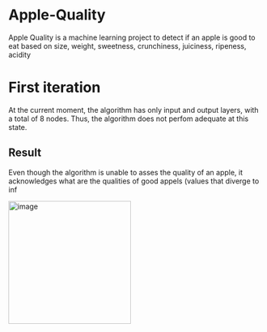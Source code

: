# Apple-Quality
Apple Quality is a machine learning project to detect if an apple is good to eat based on size, weight, sweetness, crunchiness, juiciness, ripeness, acidity
# First iteration
At the current moment, the algorithm has only input and output layers, with a total of 8 nodes. Thus, the algorithm does not perfom adequate at this state.
## Result
Even though the algorithm is unable to asses the quality of an apple, it acknowledges what are the qualities of good appels (values that diverge to $\inf$

<img width="242" alt="image" src="https://github.com/MihaiBobeica/Apple-Quality/assets/77356043/b33e75a3-06a0-4ccb-a8fb-e0202e52bd39">


